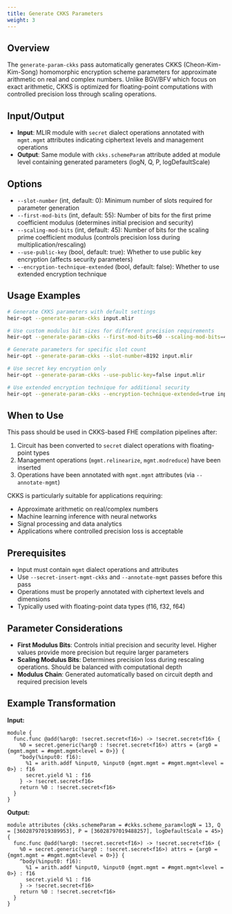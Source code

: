 ```yaml
---
title: Generate CKKS Parameters
weight: 3
---
```


## Overview

The `generate-param-ckks` pass automatically generates CKKS (Cheon-Kim-Kim-Song)
homomorphic encryption scheme parameters for approximate arithmetic on real and
complex numbers. Unlike BGV/BFV which focus on exact arithmetic, CKKS is
optimized for floating-point computations with controlled precision loss through
scaling operations.

## Input/Output

- **Input**: MLIR module with `secret` dialect operations annotated with
  `mgmt.mgmt` attributes indicating ciphertext levels and management operations
- **Output**: Same module with `ckks.schemeParam` attribute added at module
  level containing generated parameters (logN, Q, P, logDefaultScale)

## Options

- `--slot-number` (int, default: 0): Minimum number of slots required for
  parameter generation
- `--first-mod-bits` (int, default: 55): Number of bits for the first prime
  coefficient modulus (determines initial precision and security)
- `--scaling-mod-bits` (int, default: 45): Number of bits for the scaling prime
  coefficient modulus (controls precision loss during multiplication/rescaling)
- `--use-public-key` (bool, default: true): Whether to use public key encryption
  (affects security parameters)
- `--encryption-technique-extended` (bool, default: false): Whether to use
  extended encryption technique

## Usage Examples

```bash
# Generate CKKS parameters with default settings
heir-opt --generate-param-ckks input.mlir

# Use custom modulus bit sizes for different precision requirements
heir-opt --generate-param-ckks --first-mod-bits=60 --scaling-mod-bits=40 input.mlir

# Generate parameters for specific slot count
heir-opt --generate-param-ckks --slot-number=8192 input.mlir

# Use secret key encryption only
heir-opt --generate-param-ckks --use-public-key=false input.mlir

# Use extended encryption technique for additional security
heir-opt --generate-param-ckks --encryption-technique-extended=true input.mlir
```

## When to Use

This pass should be used in CKKS-based FHE compilation pipelines after:

1. Circuit has been converted to `secret` dialect operations with floating-point
   types
1. Management operations (`mgmt.relinearize`, `mgmt.modreduce`) have been
   inserted
1. Operations have been annotated with `mgmt.mgmt` attributes (via
   `--annotate-mgmt`)

CKKS is particularly suitable for applications requiring:

- Approximate arithmetic on real/complex numbers
- Machine learning inference with neural networks
- Signal processing and data analytics
- Applications where controlled precision loss is acceptable

## Prerequisites

- Input must contain `mgmt` dialect operations and attributes
- Use `--secret-insert-mgmt-ckks` and `--annotate-mgmt` passes before this pass
- Operations must be properly annotated with ciphertext levels and dimensions
- Typically used with floating-point data types (f16, f32, f64)

## Parameter Considerations

- **First Modulus Bits**: Controls initial precision and security level. Higher
  values provide more precision but require larger parameters
- **Scaling Modulus Bits**: Determines precision loss during rescaling
  operations. Should be balanced with computational depth
- **Modulus Chain**: Generated automatically based on circuit depth and required
  precision levels

## Example Transformation

**Input:**

```mlir
module {
  func.func @add(%arg0: !secret.secret<f16>) -> !secret.secret<f16> {
    %0 = secret.generic(%arg0 : !secret.secret<f16>) attrs = {arg0 = {mgmt.mgmt = #mgmt.mgmt<level = 0>}} {
    ^body(%input0: f16):
      %1 = arith.addf %input0, %input0 {mgmt.mgmt = #mgmt.mgmt<level = 0>} : f16
      secret.yield %1 : f16
    } -> !secret.secret<f16>
    return %0 : !secret.secret<f16>
  }
}
```

**Output:**

```mlir
module attributes {ckks.schemeParam = #ckks.scheme_param<logN = 13, Q = [36028797019389953], P = [36028797019488257], logDefaultScale = 45>} {
  func.func @add(%arg0: !secret.secret<f16>) -> !secret.secret<f16> {
    %0 = secret.generic(%arg0 : !secret.secret<f16>) attrs = {arg0 = {mgmt.mgmt = #mgmt.mgmt<level = 0>}} {
    ^body(%input0: f16):
      %1 = arith.addf %input0, %input0 {mgmt.mgmt = #mgmt.mgmt<level = 0>} : f16
      secret.yield %1 : f16
    } -> !secret.secret<f16>
    return %0 : !secret.secret<f16>
  }
}
```
